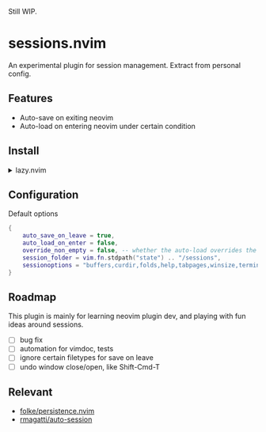 Still WIP.

# sessions.nvim

An experimental plugin for session management. Extract from personal config.

## Features

- Auto-save on exiting neovim
- Auto-load on entering neovim under certain condition

## Install

<details>
    <summary>lazy.nvim</summary>

```lua
{
    "aryonal/sessions.nvim",
    init = function()
        require("sessions").setup({
            auto_save_on_leave = true,
            auto_load_on_enter = false,
        })
    end,
}
```

_\* the `setup()` is only for minimal commands and autocmds setting, no significant harm to startup time._

</details>

## Configuration

Default options

```lua
{
    auto_save_on_leave = true,
    auto_load_on_enter = false,
    override_non_empty = false, -- whether the auto-load overrides the file/dir, e.g. `vim .` or `vim path/to/file`
    session_folder = vim.fn.stdpath("state") .. "/sessions",
    sessionoptions = "buffers,curdir,folds,help,tabpages,winsize,terminal",
}
```

## Roadmap

This plugin is mainly for learning neovim plugin dev, and playing with fun ideas around sessions.

- [ ] bug fix
- [ ] automation for vimdoc, tests
- [ ] ignore certain filetypes for save on leave
- [ ] undo window close/open, like Shift-Cmd-T

## Relevant

- [folke/persistence.nvim](https://github.com/folke/persistence.nvim)
- [rmagatti/auto-session](https://github.com/rmagatti/auto-session)
